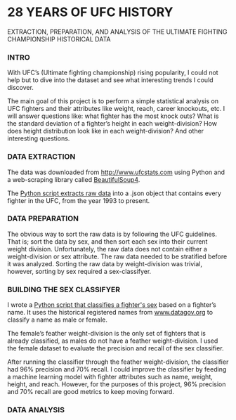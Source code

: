 # 28 YEARS OF UFC HISTORY
EXTRACTION, PREPARATION, AND ANALYSIS OF THE ULTIMATE FIGHTING CHAMPIONSHIP HISTORICAL DATA
### INTRO
With UFC’s (Ultimate fighting championship) rising popularity, I could not help but to dive into the dataset and see what interesting trends I could discover. 

The main goal of this project is to perform a simple statistical analysis on UFC fighters and their attributes like weight, reach, career knockouts, etc. I will answer questions like: what fighter has the most knock outs? What is the standard deviation of a fighter’s height in each weight-division? How does height distribution look like in each weight-division? And other interesting questions. 
### DATA EXTRACTION
The data was downloaded from http://www.ufcstats.com using Python and a web-scraping library called [BeautifulSoup4](https://beautiful-soup-4.readthedocs.io/en/latest/).

The [Python script extracts raw data](https://github.com/estgarci/UFC-Data-Analysis/blob/main/data/extraction/extract_fighters.py) into a .json object that contains every fighter in the UFC, from the year 1993 to present.
### DATA PREPARATION
The obvious way to sort the raw data is by following the UFC guidelines. That is; sort the data by sex, and then sort each sex into their current weight division. Unfortunately, the raw data does not contain either a weight-division or sex attribute. The raw data needed to be stratified before it was analyzed. Sorting the raw data by weight-division was trivial, however, sorting by sex required a sex-classifyer.

### BUILDING THE SEX CLASSIFYER
I wrote a [Python script that classifies a fighter's sex](https://github.com/estgarci/UFC-Data-Analysis/blob/main/name_sex_classifier/sex_classifier.py) based on a fighter’s name. It uses the historical registered names from www.datagov.org to classify a name as male or female.

The female’s feather weight-division is the only set of fighters that is already classified, as males do not have a feather weight-division. I used the female dataset to evaluate the precision and recall of the sex classifier.

After running the classifier through the feather weight-division, the classifier had 96% precision and 70% recall. I could improve the classifier by feeding a machine learning model with fighter attributes such as name, weight, height, and reach. However, for the purposes of this project, 96% precision and 70% recall are good metrics to keep moving forward.
### DATA ANALYSIS

